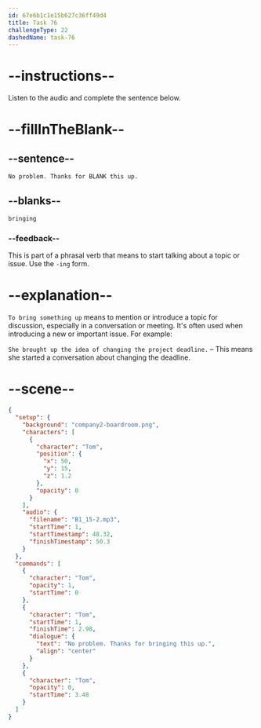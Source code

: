 ```yaml
---
id: 67e6b1c1e15b627c36ff49d4
title: Task 76
challengeType: 22
dashedName: task-76
---
```


<!-- (Audio) Tom: No problem. Thanks for bringing this up. -->

# --instructions--

Listen to the audio and complete the sentence below.

# --fillInTheBlank--

## --sentence--

`No problem. Thanks for BLANK this up.`

## --blanks--

`bringing`

### --feedback--

This is part of a phrasal verb that means to start talking about a topic or issue. Use the `-ing` form.

# --explanation--

`To bring something up` means to mention or introduce a topic for discussion, especially in a conversation or meeting. It's often used when introducing a new or important issue. For example:

`She brought up the idea of changing the project deadline.` – This means she started a conversation about changing the deadline.  

# --scene--

```json
{
  "setup": {
    "background": "company2-boardroom.png",
    "characters": [
      {
        "character": "Tom",
        "position": {
          "x": 50,
          "y": 15,
          "z": 1.2
        },
        "opacity": 0
      }
    ],
    "audio": {
      "filename": "B1_15-2.mp3",
      "startTime": 1,
      "startTimestamp": 48.32,
      "finishTimestamp": 50.3
    }
  },
  "commands": [
    {
      "character": "Tom",
      "opacity": 1,
      "startTime": 0
    },
    {
      "character": "Tom",
      "startTime": 1,
      "finishTime": 2.98,
      "dialogue": {
        "text": "No problem. Thanks for bringing this up.",
        "align": "center"
      }
    },
    {
      "character": "Tom",
      "opacity": 0,
      "startTime": 3.48
    }
  ]
}
```
